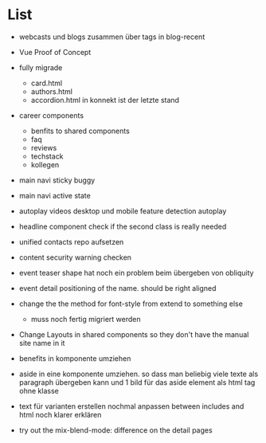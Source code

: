 # List

- webcasts und blogs zusammen über tags in blog-recent
- Vue Proof of Concept
- fully migrade

  - card.html
  - authors.html
  - accordion.html in konnekt ist der letzte stand

- career components
  - benfits to shared components
  - faq
  - reviews
  - techstack
  - kollegen
- main navi sticky buggy
- main navi active state
- autoplay videos desktop und mobile feature detection autoplay
- headline component check if the second class is really needed
- unified contacts repo aufsetzen
- content security warning checken
- event teaser shape hat noch ein problem beim übergeben von obliquity
- event detail positioning of the name. should be right aligned
- change the the method for font-style from extend to something else
  - muss noch fertig migriert werden
- Change Layouts in shared components so they don't have the manual site name in it
- benefits in komponente umziehen
- aside in eine komponente umziehen. so dass man beliebig viele texte als paragraph übergeben kann und 1 bild für das aside element als html tag ohne klasse
- text für varianten erstellen nochmal anpassen between includes and html noch klarer erklären
- try out the mix-blend-mode: difference on the detail pages
